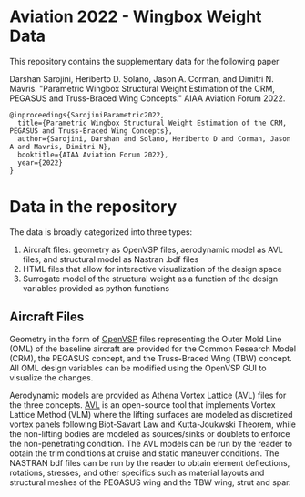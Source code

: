Aviation 2022 - Wingbox Weight Data
==============

This repository contains the supplementary data for the following paper

Darshan Sarojini, Heriberto D. Solano, Jason A. Corman, and Dimitri N. Mavris. "Parametric Wingbox Structural Weight Estimation of the CRM, PEGASUS and Truss-Braced Wing Concepts." AIAA Aviation Forum 2022. 

```
@inproceedings{SarojiniParametric2022,
  title={Parametric Wingbox Structural Weight Estimation of the CRM, PEGASUS and Truss-Braced Wing Concepts},
  author={Sarojini, Darshan and Solano, Heriberto D and Corman, Jason A and Mavris, Dimitri N},
  booktitle={AIAA Aviation Forum 2022},
  year={2022}
}
```

# Data in the repository
The data is broadly categorized into three types:
1. Aircraft files: geometry as OpenVSP files, aerodynamic model as AVL files, and structural model as Nastran .bdf files
2. HTML files that allow for interactive visualization of the design space
3. Surrogate model of the structural weight as a function of the design variables provided as python functions

## Aircraft Files
Geometry in the form of [OpenVSP](http://openvsp.org/) files representing the Outer Mold Line (OML) of the baseline aircraft are provided for the Common Research Model (CRM), the PEGASUS concept, and the Truss-Braced Wing (TBW) concept. All OML design variables can be modified using the OpenVSP GUI to visualize the changes. 

Aerodynamic models are provided as Athena Vortex Lattice (AVL) files for the three concepts. [AVL](https://web.mit.edu/drela/Public/web/avl/) is an open-source tool that implements Vortex Lattice Method (VLM)  where the lifting surfaces are modeled as discretized vortex panels following Biot-Savart Law and Kutta-Joukwski Theorem, while the non-lifting bodies are modeled as sources/sinks or doublets to enforce the non-penetrating condition.
The AVL models can be run by the reader to obtain the trim conditions at cruise and static maneuver conditions. 
The NASTRAN bdf files can be run by the reader to obtain element deflections, rotations, stresses, and other specifics such as material layouts and structural meshes of the PEGASUS wing and the TBW wing, strut and spar.